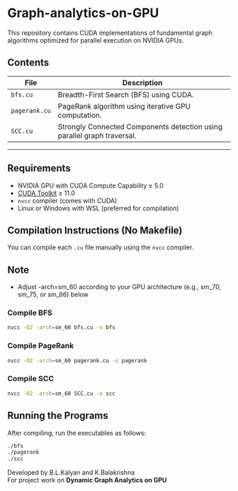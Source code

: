 # Graph-analytics-on-GPU
This repository contains CUDA implementations of fundamental graph algorithms optimized for parallel execution on NVIDIA GPUs.

##  Contents

| File | Description |
|------|--------------|
| `bfs.cu` | Breadth-First Search (BFS) using CUDA. |
| `pagerank.cu` | PageRank algorithm using iterative GPU computation. |
| `SCC.cu` | Strongly Connected Components detection using parallel graph traversal. |

---

##  Requirements

- NVIDIA GPU with CUDA Compute Capability ≥ 5.0  
- [CUDA Toolkit](https://developer.nvidia.com/cuda-toolkit) ≥ 11.0  
- `nvcc` compiler (comes with CUDA)  
- Linux or Windows with WSL (preferred for compilation)

##  Compilation Instructions (No Makefile)

You can compile each `.cu` file manually using the `nvcc` compiler.
##  Note
- Adjust -arch=sm_60 according to your GPU architecture (e.g., sm_70, sm_75, or sm_86) below
### Compile BFS
```bash
nvcc -O2 -arch=sm_60 bfs.cu -o bfs
```

### Compile PageRank
```bash
nvcc -O2 -arch=sm_60 pagerank.cu -o pagerank
```

### Compile SCC
```bash
nvcc -O2 -arch=sm_60 SCC.cu -o scc
```
##  Running the Programs

After compiling, run the executables as follows:

```bash
./bfs
./pagerank
./scc
```


Developed by B.L.Kalyan and K.Balakrishna  
For project work on **Dynamic Graph Analytics on GPU**
